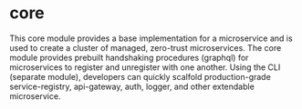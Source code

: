 # core
This core module provides a base implementation for a microservice and is used to create a cluster of managed, zero-trust microservices. The core module provides prebuilt handshaking procedures (graphql) for microservices to register and unregister with one another. Using the CLI (separate module), developers can quickly scalfold production-grade service-registry, api-gateway, auth, logger, and other extendable microservice.

